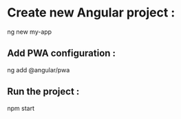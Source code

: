# Create new Angular project :

ng new my-app

## Add PWA configuration :

ng add @angular/pwa

## Run the project :

npm start 